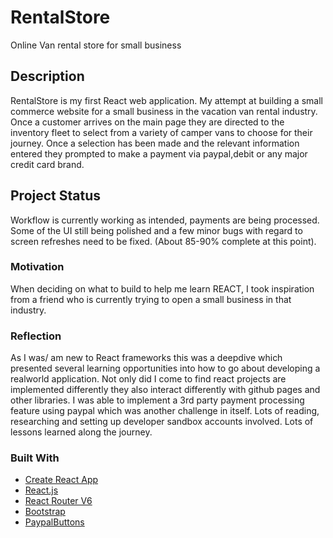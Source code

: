 # RentalStore

Online Van rental store for small business

## Description

RentalStore is my first React web application. My attempt at building a small commerce website for a small business in the vacation van rental industry. 
Once a customer arrives on the main page they are directed to the inventory fleet to select from a variety of camper vans to choose for their journey. Once a selection has been made and the  relevant information entered they prompted to make a payment via paypal,debit or any major credit card brand.

## Project Status
Workflow is currently working as intended, payments are being processed. Some of the UI still being polished and a few minor bugs with regard to screen refreshes need to be fixed. (About 85-90% complete at this point).

### Motivation
When deciding on what to build to help me learn REACT, I took inspiration from a friend who is currently trying to open a small business in that industry.

### Reflection
As I was/ am new to React frameworks this was a deepdive  which presented several learning opportunities into how to go about developing a realworld application. Not only did I come to find react projects are implemented differently they also interact differently with github pages and other libraries. I was able to implement a 3rd party payment processing feature using paypal which was another challenge in itself. Lots of reading, researching and setting up developer sandbox accounts involved. Lots of lessons learned along the journey.


### Built With
* [Create React App](https://reactjs.org/docs/create-a-new-react-app.html)  
* [React.js](https://reactjs.org)
* [React Router V6](https://reactrouter.com/)
* [Bootstrap](https://react-bootstrap.github.io/) 
* [PaypalButtons](https://developer.paypal.com/docs/checkout/) 